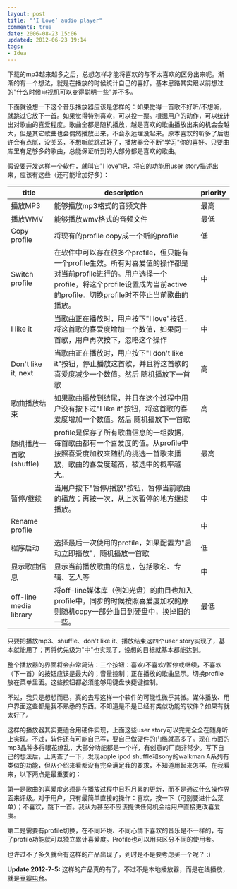 ```yaml
---
layout: post
title: "‘I Love’ audio player"
comments: true
date: 2006-08-23 15:06
updated: 2012-06-23 19:14
tags:
- Idea
---
```

下载的mp3越来越多之后，总想怎样才能将喜欢的与不太喜欢的区分出来呢。渐渐的有一个想法，就是在播放的时候统计自己的喜好。基本思路其实跟以前想过的"什么时候电视机可以变得聪明一些"差不多。

下面就设想一下这个音乐播放器应该是怎样的：如果觉得一首歌不好听/不想听，就跳过它放下一首。如果觉得特别喜欢，可以投一票。根据用户的动作，可以统计出对歌曲的喜爱程度。歌曲全都是随机播放，越是喜欢的歌曲播放出来的机会会越大，但是其它歌曲也会偶然播放出来，不会永远埋没起来。原本喜欢的听多了后也许会有点腻，没关系，不想听就跳过好了，播放器会不断"学习"你的喜好。只要曲库里有足够多的歌曲，总能保证听到的大部分都是喜欢的歌曲。

假设要开发这样一个软件，就叫它"I love"吧，将它的功能用user story描述出来，应该有这些（还可能增加好多）：

title| description| priority
---|---|---
播放MP3| 能够播放mp3格式的音频文件| 最高
播放WMV| 能够播放wmv格式的音频文件| 最低
Copy profile| 将现有的profile copy成一个新的profile| 低
Switch profile| 在软件中可以存在很多个profile，但只能有一个profile生效。所有对喜爱值的操作都是对当前profile进行的。用户选择一个profile，将这个profile设置成为当前active的profile。切换profile时不停止当前歌曲的播放。| 中
I like it| 当歌曲正在播放时，用户按下"I love"按钮，将这首歌的喜爱度增加一个数值，如果同一首歌，用户再次按下，忽略这个操作| 中
Don't like it, next| 当歌曲正在播放时，用户按下"I don't like it"按钮，停止播放这首歌，并且将这首歌的喜爱度减少一个数值。然后 随机播放下一首歌| 高
歌曲播放结束| 如果歌曲播放到结尾，并且在这个过程中用户没有按下过"I like it"按钮，将这首歌的喜爱度增加一个数值。然后 随机播放下一首歌| 高
随机播放一首歌(shuffle)| profile是保存了所有歌曲信息的一组数据，每首歌曲都有一个喜爱度的值。从profile中按照喜爱度加权来随机的挑选一首歌来播放，歌曲的喜爱度越高，被选中的概率越大。| 最高
暂停/继续| 当用户按下"暂停/播放"按钮，暂停当前歌曲的播放；再按一次，从上次暂停的地方继续播放。| 中
Rename profile|| 中
程序启动| 选择最后一次使用的profile，如果配置为"启动立即播放"，随机播放一首歌| 低
显示歌曲信息| 显示当前播放歌曲的信息，包括歌名、专辑、艺人等| 中
off-line media library| 将off-line媒体库（例如光盘）的曲目也加入profile中，同步的时候按照喜爱度加权的原则随机copy一部分曲目到硬盘中，换掉旧的一些。| 最低

只要把播放mp3、shuffle、don't like it、播放结束这四个user story实现了，基本就能用了；再将优先级为"中"也实现了，设想的目标就基本都能达到。

整个播放器的界面将会非常简洁：三个按钮：喜欢/不喜欢/暂停或继续，不喜欢（下一首）的按钮应该是最大的；音量控制；正在播放的歌曲显示。切换profile放在菜单里面。这些按钮都必须能够用键盘快捷键控制。

不过，我只是想想而已，真的去写这样一个软件的可能性微乎其微。媒体播放、用户界面这些都是我不熟悉的东西。不知道是不是已经有类似功能的软件？如果有就太好了。

这样的播放器其实更适合用硬件实现，上面这些user story可以完完全全在随身听上实现。不过，软件还有可能自己写，要自己做硬件的门槛就高多了。现在市面的mp3品种多得眼花缭乱，大部分功能都是一个样，有创意的厂商非常少。写下自己的想法后，上网查了一下，发现apple ipod shuffle和sony的walkman A系列有类似的功能，但从介绍来看都没有完全满足我的要求，不知道用起来怎样。在我看来，以下两点是最重要的：

第一是歌曲的喜爱度必须是在播放过程中日积月累的更新，而不是通过什么操作界面来评级。对于用户，只有最简单直接的操作：喜欢，按一下（可别要进什么菜单）；不喜欢，跳下一首。我认为甚至不应该提供任何机会给用户直接更改喜爱度。

第二是需要有profile切换，在不同环境、不同心情下喜欢的音乐是不一样的，有了profile功能就可以独立累计喜爱度。Profile也可以用来区分不同的使用者。

也许过不了多久就会有这样的产品出现了，到时是不是要考虑买一个呢？ :)

**Update 2012-7-5:** 这样的产品真的有了，不过不是本地播放器，而是在线播放，就是[豆瓣电台](http://douban.fm)。
